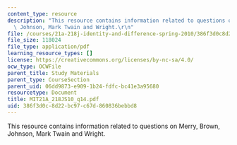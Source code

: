 ```yaml
---
content_type: resource
description: "This resource contains information related to questions on Merry, Brown,\
  \ Johnson, Mark Twain and Wright.\r\n"
file: /courses/21a-218j-identity-and-difference-spring-2010/386f3d0c8d22bc97c67d860836bebbd8_MIT21A_218JS10_q14.pdf
file_size: 118024
file_type: application/pdf
learning_resource_types: []
license: https://creativecommons.org/licenses/by-nc-sa/4.0/
ocw_type: OCWFile
parent_title: Study Materials
parent_type: CourseSection
parent_uid: 06dd9873-e909-1b24-fdfc-bc41e3a95680
resourcetype: Document
title: MIT21A_218JS10_q14.pdf
uid: 386f3d0c-8d22-bc97-c67d-860836bebbd8
---
```

This resource contains information related to questions on Merry, Brown, Johnson, Mark Twain and Wright.
